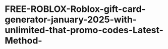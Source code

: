 # FREE-ROBLOX-Roblox-gift-card-generator-january-2025-with-unlimited-that-promo-codes-Latest-Method-